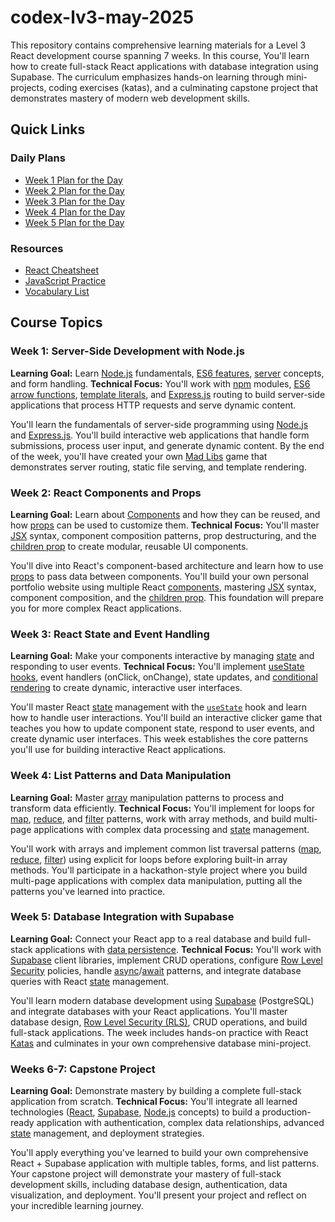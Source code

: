 # codex-lv3-may-2025

This repository contains comprehensive learning materials for a Level 3 React development course spanning 7 weeks. In this course, You'll learn how to create full-stack React applications with database integration using Supabase. The curriculum emphasizes hands-on learning through mini-projects, coding exercises (katas), and a culminating capstone project that demonstrates mastery of modern web development skills.

## Quick Links

### Daily Plans
- [Week 1 Plan for the Day](plan-for-the-day-w1.md)
- [Week 2 Plan for the Day](plan-for-the-day-w2.md)
- [Week 3 Plan for the Day](plan-for-the-day-w3.md)
- [Week 4 Plan for the Day](plan-for-the-day-w4.md)
- [Week 5 Plan for the Day](plan-for-the-day-w5.md)

### Resources
- [React Cheatsheet](REACT_CHEATSHEET.md)
- [JavaScript Practice](./javascript-practice/README.md)
- [Vocabulary List](VOCABULARY_LIST.md)

## Course Topics

### Week 1: Server-Side Development with Node.js
**Learning Goal:** Learn [Node.js](VOCABULARY_LIST.md#nodejs-node) fundamentals, [ES6 features](VOCABULARY_LIST.md#es6-function-arrow-function), [server](VOCABULARY_LIST.md#server) concepts, and form handling.
**Technical Focus:** You'll work with [npm](VOCABULARY_LIST.md#npm) modules, [ES6 arrow functions](VOCABULARY_LIST.md#es6-function-arrow-function), [template literals](VOCABULARY_LIST.md#template-literal), and [Express.js](VOCABULARY_LIST.md#express) routing to build server-side applications that process HTTP requests and serve dynamic content.

You'll learn the fundamentals of server-side programming using [Node.js](VOCABULARY_LIST.md#nodejs-node) and [Express.js](VOCABULARY_LIST.md#express). You'll build interactive web applications that handle form submissions, process user input, and generate dynamic content. By the end of the week, you'll have created your own [Mad Libs](VOCABULARY_LIST.md#mad-libs) game that demonstrates server routing, static file serving, and template rendering.

### Week 2: React Components and Props
**Learning Goal:** Learn about [Components](VOCABULARY_LIST.md#components) and how they can be reused, and how [props](VOCABULARY_LIST.md#props-properties) can be used to customize them.
**Technical Focus:** You'll master [JSX](VOCABULARY_LIST.md#jsx) syntax, component composition patterns, prop destructuring, and the [children prop](VOCABULARY_LIST.md#children-prop) to create modular, reusable UI components.

You'll dive into React's component-based architecture and learn how to use [props](VOCABULARY_LIST.md#props-properties) to pass data between components. You'll build your own personal portfolio website using multiple React [components](VOCABULARY_LIST.md#components), mastering [JSX](VOCABULARY_LIST.md#jsx) syntax, component composition, and the [children prop](VOCABULARY_LIST.md#children-prop). This foundation will prepare you for more complex React applications.

### Week 3: React State and Event Handling
**Learning Goal:** Make your components interactive by managing [state](VOCABULARY_LIST.md#state) and responding to user events.
**Technical Focus:** You'll implement [useState](VOCABULARY_LIST.md#usestate) [hooks](VOCABULARY_LIST.md#hook), event handlers (onClick, onChange), state updates, and [conditional rendering](VOCABULARY_LIST.md#conditional-rendering) to create dynamic, interactive user interfaces.

You'll master React [state](VOCABULARY_LIST.md#state) management with the [`useState`](VOCABULARY_LIST.md#usestate) hook and learn how to handle user interactions. You'll build an interactive clicker game that teaches you how to update component state, respond to user events, and create dynamic user interfaces. This week establishes the core patterns you'll use for building interactive React applications.

### Week 4: List Patterns and Data Manipulation
**Learning Goal:** Master [array](VOCABULARY_LIST.md#list-array) manipulation patterns to process and transform data efficiently.
**Technical Focus:** You'll implement for loops for [map](VOCABULARY_LIST.md#list-scrolling-pattern), [reduce](VOCABULARY_LIST.md#list-patterns), and [filter](VOCABULARY_LIST.md#list-patterns) patterns, work with array methods, and build multi-page applications with complex data processing and [state](VOCABULARY_LIST.md#state) management.

You'll work with arrays and implement common list traversal patterns ([map](VOCABULARY_LIST.md#list-scrolling-pattern), [reduce](VOCABULARY_LIST.md#list-patterns), [filter](VOCABULARY_LIST.md#list-patterns)) using explicit for loops before exploring built-in array methods. You'll participate in a hackathon-style project where you build multi-page applications with complex data manipulation, putting all the patterns you've learned into practice.

### Week 5: Database Integration with Supabase
**Learning Goal:** Connect your React app to a real database and build full-stack applications with [data persistence](VOCABULARY_LIST.md#persistence-persist).
**Technical Focus:** You'll work with [Supabase](VOCABULARY_LIST.md#supabase) client libraries, implement CRUD operations, configure [Row Level Security](VOCABULARY_LIST.md#rls-policy-row-level-security) policies, handle [async](VOCABULARY_LIST.md#async)/[await](VOCABULARY_LIST.md#await) patterns, and integrate database queries with React [state](VOCABULARY_LIST.md#state) management.

You'll learn modern database development using [Supabase](VOCABULARY_LIST.md#supabase) (PostgreSQL) and integrate databases with your React applications. You'll master database design, [Row Level Security (RLS)](VOCABULARY_LIST.md#rls-policy-row-level-security), CRUD operations, and build full-stack applications. The week includes hands-on practice with React [Katas](VOCABULARY_LIST.md#kata) and culminates in your own comprehensive database mini-project.

### Weeks 6-7: Capstone Project
**Learning Goal:** Demonstrate mastery by building a complete full-stack application from scratch.
**Technical Focus:** You'll integrate all learned technologies ([React](VOCABULARY_LIST.md#react), [Supabase](VOCABULARY_LIST.md#supabase), [Node.js](VOCABULARY_LIST.md#nodejs-node) concepts) to build a production-ready application with authentication, complex data relationships, advanced [state](VOCABULARY_LIST.md#state) management, and deployment strategies.

You'll apply everything you've learned to build your own comprehensive React + Supabase application with multiple tables, forms, and list patterns. Your capstone project will demonstrate your mastery of full-stack development skills, including database design, authentication, data visualization, and deployment. You'll present your project and reflect on your incredible learning journey.